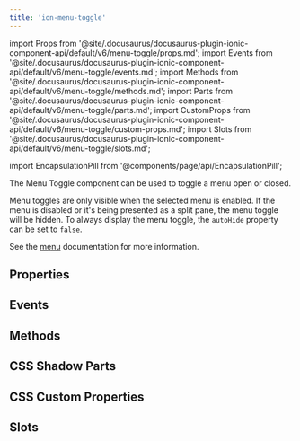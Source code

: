 ```yaml
---
title: 'ion-menu-toggle'
---
```


import Props from '@site/.docusaurus/docusaurus-plugin-ionic-component-api/default/v6/menu-toggle/props.md';
import Events from '@site/.docusaurus/docusaurus-plugin-ionic-component-api/default/v6/menu-toggle/events.md';
import Methods from '@site/.docusaurus/docusaurus-plugin-ionic-component-api/default/v6/menu-toggle/methods.md';
import Parts from '@site/.docusaurus/docusaurus-plugin-ionic-component-api/default/v6/menu-toggle/parts.md';
import CustomProps from '@site/.docusaurus/docusaurus-plugin-ionic-component-api/default/v6/menu-toggle/custom-props.md';
import Slots from '@site/.docusaurus/docusaurus-plugin-ionic-component-api/default/v6/menu-toggle/slots.md';

<head>
  <title>ion-menu-toggle | MenuToggle Component to Open/Close Active Menus</title>
  <meta
    name="description"
    content="The MenuToggle component can be used to toggle a menu open or closed—by default, it's only visible when the selected menu is active. Read more about usage."
  />
</head>

import EncapsulationPill from '@components/page/api/EncapsulationPill';

<EncapsulationPill type="shadow" />

The Menu Toggle component can be used to toggle a menu open or closed.

Menu toggles are only visible when the selected menu is enabled. If the menu is disabled or it's being presented as a split pane, the menu toggle will be hidden. To always display the menu toggle, the `autoHide` property can be set to `false`.

See the [menu](./menu#menu-toggle) documentation for more information.

## Properties

<Props />

## Events

<Events />

## Methods

<Methods />

## CSS Shadow Parts

<Parts />

## CSS Custom Properties

<CustomProps />

## Slots

<Slots />
